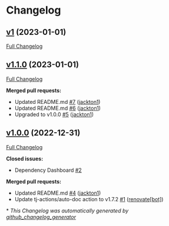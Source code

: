 # Changelog

## [v1](https://github.com/tj-actions/docker-run-action/tree/v1) (2023-01-01)

[Full Changelog](https://github.com/tj-actions/docker-run-action/compare/v1.1.0...v1)

## [v1.1.0](https://github.com/tj-actions/docker-run-action/tree/v1.1.0) (2023-01-01)

[Full Changelog](https://github.com/tj-actions/docker-run-action/compare/v1.0.0...v1.1.0)

**Merged pull requests:**

- Updated README.md [\#7](https://github.com/tj-actions/docker-run-action/pull/7) ([jackton1](https://github.com/jackton1))
- Updated README.md [\#6](https://github.com/tj-actions/docker-run-action/pull/6) ([jackton1](https://github.com/jackton1))
- Upgraded to v1.0.0 [\#5](https://github.com/tj-actions/docker-run-action/pull/5) ([jackton1](https://github.com/jackton1))

## [v1.0.0](https://github.com/tj-actions/docker-run-action/tree/v1.0.0) (2022-12-31)

[Full Changelog](https://github.com/tj-actions/docker-run-action/compare/53d31446cb69b5c33408326ea3d45854b17f487c...v1.0.0)

**Closed issues:**

- Dependency Dashboard [\#2](https://github.com/tj-actions/docker-run-action/issues/2)

**Merged pull requests:**

- Updated README.md [\#4](https://github.com/tj-actions/docker-run-action/pull/4) ([jackton1](https://github.com/jackton1))
- Update tj-actions/auto-doc action to v1.7.2 [\#1](https://github.com/tj-actions/docker-run-action/pull/1) ([renovate[bot]](https://github.com/apps/renovate))



\* *This Changelog was automatically generated by [github_changelog_generator](https://github.com/github-changelog-generator/github-changelog-generator)*
